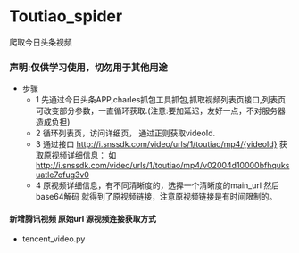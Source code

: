 # Toutiao_spider
爬取今日头条视频

### 声明:仅供学习使用，切勿用于其他用途
- 步骤
  - 1 先通过今日头条APP,charles抓包工具抓包,抓取视频列表页接口,列表页可改变部分参数，一直循环获取.(注意:要加延迟，友好一点，不对服务器造成负担)
  - 2 循环列表页，访问详细页， 通过正则获取videoId.
  - 3 通过接口 http://i.snssdk.com/video/urls/1/toutiao/mp4/{videoId} 获取原视频详细信息： 如 http://i.snssdk.com/video/urls/1/toutiao/mp4/v02004d10000bfhquksuatle7ofug3v0
  - 4 原视频详细信息，有不同清晰度的，选择一个清晰度的main_url 然后base64解码 就得到了原视频链接，注意原视频链接是有时间限制的。
  
#### 新增腾讯视频 原始url 源视频连接获取方式
- tencent_video.py
